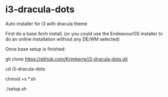 # i3-dracula-dots
Auto installer for i3 with dracula theme

First do a base Arch install, (or you could use the EndeavourOS installer to do an online installation without any DE/WM selected)



Once base setup is finished:

git clone https://github.com/Krimkerre/i3-dracula-dots.git

cd i3-dracula-dots

chmod +x *.sh

./setup.sh
